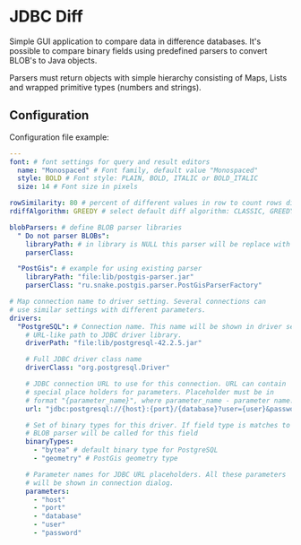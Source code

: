 # JDBC Diff

Simple GUI application to compare data in difference databases. It's possible to compare binary fields using predefined
parsers to convert BLOB's to Java objects.

Parsers must return objects with simple hierarchy consisting of Maps, Lists and wrapped primitive types (numbers and
strings).

## Configuration

Configuration file example:

```yaml
---
font: # font settings for query and result editors
  name: "Monospaced" # Font family, default value "Monospaced"
  style: BOLD # Font style: PLAIN, BOLD, ITALIC or BOLD_ITALIC
  size: 14 # Font size in pixels

rowSimilarity: 80 # percent of different values in row to count rows different
rdiffAlgorithm: GREEDY # select default diff algorithm: CLASSIC, GREEDY or TRIVIAL. By default - GREEDY

blobParsers: # define BLOB parser libraries
  " Do not parser BLOBs":
    libraryPath: # in library is NULL this parser will be replace with default
    parserClass:

  "PostGis": # example for using existing parser
    libraryPath: "file:lib/postgis-parser.jar"
    parserClass: "ru.snake.postgis.parser.PostGisParserFactory"

# Map connection name to driver setting. Several connections can
# use similar settings with different parameters.
drivers:
  "PostgreSQL": # Connection name. This name will be shown in driver settings dialog.
    # URL-like path to JDBC driver library.
    driverPath: "file:lib/postgresql-42.2.5.jar"

    # Full JDBC driver class name
    driverClass: "org.postgresql.Driver"

    # JDBC connection URL to use for this connection. URL can contain
    # special place holders for parameters. Placeholder must be in
    # format "{parameter_name}", where parameter_name - parameter name.
    url: "jdbc:postgresql://{host}:{port}/{database}?user={user}&password={password}"

    # Set of binary types for this driver. If field type is matches to this type
    # BLOB parser will be called for this field
    binaryTypes:
      - "bytea" # default binary type for PostgreSQL
      - "geometry" # PostGis geometry type

    # Parameter names for JDBC URL placeholders. All these parameters
    # will be shown in connection dialog.
    parameters:
      - "host"
      - "port"
      - "database"
      - "user"
      - "password"
```

